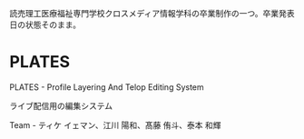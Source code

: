 読売理工医療福祉専門学校クロスメディア情報学科の卒業制作の一つ。卒業発表日の状態そのまま。

# PLATES
PLATES - Profile Layering And Telop Editing System

ライブ配信用の編集システム

Team - ティケ イェマン、江川 陽和、髙藤 侑斗、泰本 和輝
